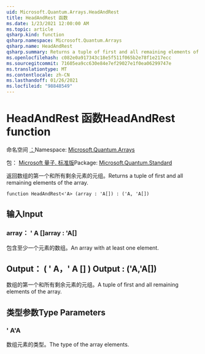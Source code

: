 ```yaml
---
uid: Microsoft.Quantum.Arrays.HeadAndRest
title: HeadAndRest 函数
ms.date: 1/23/2021 12:00:00 AM
ms.topic: article
qsharp.kind: function
qsharp.namespace: Microsoft.Quantum.Arrays
qsharp.name: HeadAndRest
qsharp.summary: Returns a tuple of first and all remaining elements of the array.
ms.openlocfilehash: c082e0a917343c18e5f511f065b2e78f1e217ecc
ms.sourcegitcommit: 71605ea9cc630e84e7ef29027e1f0ea06299747e
ms.translationtype: MT
ms.contentlocale: zh-CN
ms.lasthandoff: 01/26/2021
ms.locfileid: "98848549"
---
```

# <a name="headandrest-function"></a><span data-ttu-id="28deb-102">HeadAndRest 函数</span><span class="sxs-lookup"><span data-stu-id="28deb-102">HeadAndRest function</span></span>

<span data-ttu-id="28deb-103">命名空间 [：](xref:Microsoft.Quantum.Arrays)</span><span class="sxs-lookup"><span data-stu-id="28deb-103">Namespace: [Microsoft.Quantum.Arrays](xref:Microsoft.Quantum.Arrays)</span></span>

<span data-ttu-id="28deb-104">包： [Microsoft 量子. 标准版](https://nuget.org/packages/Microsoft.Quantum.Standard)</span><span class="sxs-lookup"><span data-stu-id="28deb-104">Package: [Microsoft.Quantum.Standard](https://nuget.org/packages/Microsoft.Quantum.Standard)</span></span>


<span data-ttu-id="28deb-105">返回数组的第一个和所有剩余元素的元组。</span><span class="sxs-lookup"><span data-stu-id="28deb-105">Returns a tuple of first and all remaining elements of the array.</span></span>

```qsharp
function HeadAndRest<'A> (array : 'A[]) : ('A, 'A[])
```


## <a name="input"></a><span data-ttu-id="28deb-106">输入</span><span class="sxs-lookup"><span data-stu-id="28deb-106">Input</span></span>

### <a name="array--a"></a><span data-ttu-id="28deb-107">array： ' A []</span><span class="sxs-lookup"><span data-stu-id="28deb-107">array : 'A[]</span></span>

<span data-ttu-id="28deb-108">包含至少一个元素的数组。</span><span class="sxs-lookup"><span data-stu-id="28deb-108">An array with at least one element.</span></span>



## <a name="output--aa"></a><span data-ttu-id="28deb-109">Output： ( ' A，' A [] ) </span><span class="sxs-lookup"><span data-stu-id="28deb-109">Output : ('A,'A[])</span></span>

<span data-ttu-id="28deb-110">数组的第一个和所有剩余元素的元组。</span><span class="sxs-lookup"><span data-stu-id="28deb-110">A tuple of first and all remaining elements of the array.</span></span>

## <a name="type-parameters"></a><span data-ttu-id="28deb-111">类型参数</span><span class="sxs-lookup"><span data-stu-id="28deb-111">Type Parameters</span></span>

### <a name="a"></a><span data-ttu-id="28deb-112">' A</span><span class="sxs-lookup"><span data-stu-id="28deb-112">'A</span></span>

<span data-ttu-id="28deb-113">数组元素的类型。</span><span class="sxs-lookup"><span data-stu-id="28deb-113">The type of the array elements.</span></span>